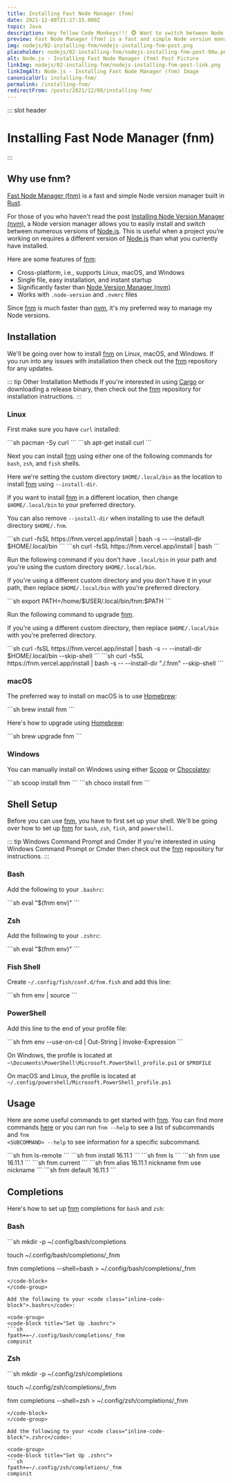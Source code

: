 ```yaml
---
title: Installing Fast Node Manager (fnm)
date: 2021-12-08T21:27:15.000Z
topic: Java
description: Hey fellow Code Monkeys!!! 🐵 Want to switch between Node versions extremely fast, then check out Installing Fast Node Manager (fnm)! 🍌🐒
preview: Fast Node Manager (fnm) is a fast and simple Node version manager built in Rust. For those of you who haven't read...
img: nodejs/02-installing-fnm/nodejs-installing-fnm-post.png
placeholder: nodejs/02-installing-fnm/nodejs-installing-fnm-post-90w.png
alt: Node.js - Installing Fast Node Manager (fnm) Post Picture
linkImg: nodejs/02-installing-fnm/nodejs-installing-fnm-post-link.png
linkImgAlt: Node.js - Installing Fast Node Manager (fnm) Image
canonicalUrl: installing-fnm/
permalink: /installing-fnm/
redirectFrom: /posts/2021/12/08/installing-fnm/
---
```


::: slot header

# Installing Fast Node Manager (fnm)

:::

## Why use fnm?

[Fast Node Manager (fnm)](https://github.com/Schniz/fnm) is a fast and simple Node version manager built in [Rust](https://www.rust-lang.org/).

For those of you who haven't read the post [Installing Node Version Manager (nvm)](/installing-nvm/), a Node version manager allows you to <span class="post-term-one">easily install and switch</span> between numerous versions of [Node.js](https://nodejs.org/en/). This is useful when a project you’re working on requires a different version of [Node.js](https://nodejs.org/en/) than what you currently have installed.

Here are some features of [fnm](https://github.com/Schniz/fnm):

- Cross-platform, i.e., supports Linux, macOS, and Windows
- Single file, easy installation, and instant startup
- Significantly faster than [Node Version Manager (nvm)](https://github.com/nvm-sh/nvm)
- Works with <code class="inline-code-block">.node-version</code> and <code class="inline-code-block">.nvmrc</code> files

Since [fnm](https://github.com/Schniz/fnm) is much faster than [nvm](https://github.com/nvm-sh/nvm), it's my <span class="post-term-one">preferred</span> way to manage my Node versions.

## Installation

We'll be going over how to install [fnm](https://github.com/Schniz/fnm) on Linux, macOS, and Windows. If you run into any issues with installation then check out the [fnm](https://github.com/Schniz/fnm) repository for any updates.

::: tip Other Installation Methods
If you're interested in using [Cargo](https://doc.rust-lang.org/cargo/) or downloading a release binary, then check out the [fnm](https://github.com/Schniz/fnm) repository for installation instructions.
:::

### Linux

First make sure you have <code class="inline-code-block">curl</code> installed:

<code-group>
<code-block title="Arch">
```sh
pacman -Sy curl
```
</code-block>

<code-block title="Ubuntu">
```sh
apt-get install curl
```
</code-block>
</code-group>

Next you can install [fnm](https://github.com/Schniz/fnm) using either one of the following commands for <code class="inline-code-block">bash</code>, <code class="inline-code-block">zsh</code>, and <code class="inline-code-block">fish</code> shells.

Here we're setting the custom directory <code class="inline-code-block">$HOME/.local/bin</code> as the location to install [fnm](https://github.com/Schniz/fnm) using <code class="inline-code-block">--install-dir</code>.

If you want to install [fnm](https://github.com/Schniz/fnm) in a different location, then change <code class="inline-code-block">$HOME/.local/bin</code> to your preferred directory.

You can also remove <code class="inline-code-block">--install-dir</code> when installing to use the default directory <code class="inline-code-block">$HOME/.fnm</code>.

<code-group>
<code-block title="Custom Directory">
```sh
curl -fsSL https://fnm.vercel.app/install | bash -s -- --install-dir $HOME/.local/bin
```
</code-block>

<code-block title="Default Directory">
```sh
curl -fsSL https://fnm.vercel.app/install | bash
```
</code-block>
</code-group>

Run the following command if you <span class="post-term-one">don't</span> have <code class="inline-code-block">.local/bin</code> in your path and you're using the custom directory <code class="inline-code-block">$HOME/.local/bin</code>.

If you're using a different custom directory and you <span class="post-term-one">don't</span> have it in your path, then replace <code class="inline-code-block">$HOME/.local/bin</code> with you're preferred directory.

<code-group>
<code-block title="Setting PATH">
```sh
export PATH=/home/$USER/.local/bin/fnm:$PATH
```
</code-block>
</code-group>

Run the following command to upgrade [fnm](https://github.com/Schniz/fnm).

If you're using a different custom directory, then replace <code class="inline-code-block">$HOME/.local/bin</code> with you're preferred directory.

<code-group>
<code-block title="Custom Directory">
```sh
curl -fsSL https://fnm.vercel.app/install | bash -s -- --install-dir $HOME/.local/bin --skip-shell
```
</code-block>

<code-block title="Default Directory">
```sh
curl -fsSL https://fnm.vercel.app/install | bash -s -- --install-dir "./.fnm" --skip-shell
```
</code-block>
</code-group>

### macOS

The <span class="post-term-one">preferred</span> way to install on macOS is to use [Homebrew](https://brew.sh/):

<code-group>
<code-block title="Installing fnm">
```sh
brew install fnm
```
</code-block>
</code-group>

Here's how to upgrade using [Homebrew](https://brew.sh/):

<code-group>
<code-block title="Upgrading fnm">
```sh
brew upgrade fnm
```
</code-block>
</code-group>

### Windows

You can manually install on Windows using either [Scoop](https://scoop.sh/) or [Chocolatey](https://chocolatey.org/):

<code-group>
<code-block title="Scoop">
```sh
scoop install fnm
```
</code-block>

<code-block title="Chocolatey">
```sh
choco install fnm
```
</code-block>
</code-group>

## Shell Setup

Before you can use [fnm](https://github.com/Schniz/fnm), you have to first set up your shell. We'll be going over how to set up [fnm](https://github.com/Schniz/fnm) for <code class="inline-code-block">bash</code>, <code class="inline-code-block">zsh</code>, <code class="inline-code-block">fish</code>, and <code class="inline-code-block">powershell</code>.

::: tip Windows Command Prompt and Cmder
If you're interested in using Windows Command Prompt or Cmder then check out the [fnm](https://github.com/Schniz/fnm) repository for instructions.
:::

### Bash

Add the following to your <code class="inline-code-block">.bashrc</code>:

<code-group>
<code-block title="Bash">
```sh
eval "$(fnm env)"
```
</code-block>
</code-group>

### Zsh

Add the following to your <code class="inline-code-block">.zshrc</code>:

<code-group>
<code-block title="Zsh">
```sh
eval "$(fnm env)"
```
</code-block>
</code-group>

### Fish Shell

Create <code class="inline-code-block">~/.config/fish/conf.d/fnm.fish</code> and add this line:

<code-group>
<code-block title="Fish Shell">
```sh
fnm env | source
```
</code-block>
</code-group>

### PowerShell

Add this line to the end of your profile file:

<code-group>
<code-block title="PowerShell">
```sh
fnm env --use-on-cd | Out-String | Invoke-Expression
```
</code-block>
</code-group>

On Windows, the profile is located at <code class="inline-code-block">~\Documents\PowerShell\Microsoft.PowerShell_profile.ps1</code> or <code class="inline-code-block">\$PROFILE</code>

On macOS and Linux, the profile is located at <code class="inline-code-block">~/.config/powershell/Microsoft.PowerShell_profile.ps1</code>

## Usage

Here are some useful commands to get started with [fnm](https://github.com/Schniz/fnm). You can find more commands [here](https://github.com/Schniz/fnm/blob/master/docs/commands.md) or you can run <code class="inline-code-block">fnm --help</code> to see a list of subcommands and <code class="inline-code-block">fnm &lt;SUBCOMMAND&gt; --help</code> to see information for a specific subcommand.

<code-group>
<code-block title="List All Remote Versions">
```sh
fnm ls-remote
```
</code-block>
</code-group>

<code-group>
<code-block title="Install a Version">
```sh
fnm install 16.11.1
```
</code-block>
</code-group>

<code-group>
<code-block title="List All Installed Versions">
```sh
fnm ls
```
</code-block>
</code-group>

<code-group>
<code-block title="Choose a Version to Use">
```sh
fnm use 16.11.1
```
</code-block>
</code-group>

<code-group>
<code-block title="Check Active Version">
```sh
fnm current
```
</code-block>
</code-group>

<code-group>
<code-block title="Alias a Version">
```sh
fnm alias 16.11.1 nickname
fnm use nickname
```
</code-block>
</code-group>

<code-group>
<code-block title="Default a Version">
```sh
fnm default 16.11.1
```
</code-block>
</code-group>

## Completions

Here's how to set up [fnm](https://github.com/Schniz/fnm) completions for <code class="inline-code-block">bash</code> and <code class="inline-code-block">zsh</code>:

### Bash

<code-group>
<code-block title="fnm Completions">
```sh
mkdir -p ~/.config/bash/completions

touch ~/.config/bash/completions/_fnm

fnm completions --shell=bash > ~/.config/bash/completions/_fnm
```
</code-block>
</code-group>

Add the following to your <code class="inline-code-block">.bashrc</code>:

<code-group>
<code-block title="Set Up .bashrc">
```sh
fpath+=~/.config/bash/completions/_fnm
compinit
```
</code-block>
</code-group>

### Zsh

<code-group>
<code-block title="fnm Completions">
```sh
mkdir -p ~/.config/zsh/completions

touch ~/.config/zsh/completions/_fnm

fnm completions --shell=zsh > ~/.config/zsh/completions/_fnm
```
</code-block>
</code-group>

Add the following to your <code class="inline-code-block">.zshrc</code>:

<code-group>
<code-block title="Set Up .zshrc">
```sh
fpath+=~/.config/zsh/completions/_fnm
compinit
```
</code-block>
</code-group>
